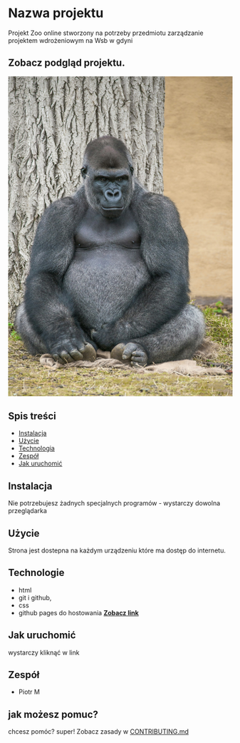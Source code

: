 # Nazwa projektu
Projekt Zoo online stworzony na potrzeby przedmiotu zarządzanie projektem wdrożeniowym na Wsb w gdyni

## Zobacz podgląd projektu.
![podgląd-projektu](img/goryl.jpg)

## Spis treści
- [Instalacja](#instalacja)
- [Użycie](#użycie)
- [Technologia](#technologia)
- [Zespół](#zespół)
- [Jak uruchomić](#jak-uruchomić)

## Instalacja
Nie potrzebujesz żadnych specjalnych programów - wystarczy dowolna przeglądarka

## Użycie
Strona jest dostepna na każdym urządzeniu które ma dostęp do internetu.

## Technologie
- html
- git i github,
- css
- github pages do hostowania [**Zobacz link**](#https://piotrstudent1234.github.io/zoo-online-Zadanie/)

## Jak uruchomić
wystarczy kliknąć w link

## Zespół
- Piotr M

## jak możesz pomuc?
chcesz pomóc? super! Zobacz zasady w [CONTRIBUTING.md](#CONTRIBUTING.md)
